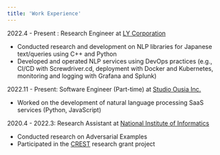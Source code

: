 ```yaml
---
title: 'Work Experience'
---
```


2022.4 - Present : Research Engineer at [LY Corporation](https://www.lycorp.co.jp/en/)

- Conducted research and development on NLP libraries for Japanese text/queries using C++ and Python
- Developed and operated NLP services using DevOps practices (e.g., CI/CD with Screwdriver.cd, deployment with Docker and Kubernetes, monitoring and logging with Grafana and Splunk)

2022.11 - Present: Software Engineer (Part-time) at [Studio Ousia Inc.](https://www.ousia.jp/en/)

- Worked on the development of natural language processing SaaS services (Python, JavaScript)

2020.4 - 2022.3: Research Assistant at [National Institute of Informatics](https://www.nii.ac.jp/)

- Conducted research on Adversarial Examples
- Participated in the [CREST](https://www.jst.go.jp/kisoken/crest/en/about/index.html) research grant project
